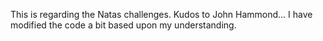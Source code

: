 This is regarding the Natas challenges. Kudos to John Hammond... I have modified the code a bit based upon my understanding.
